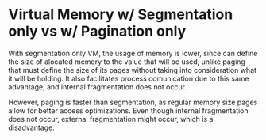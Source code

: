 # Virtual Memory w/ Segmentation only vs w/ Pagination only

With segmentation only VM, the usage of memory is lower, since can define the size of alocated memory to the value that will be used, unlike paging that must define the size of its pages without taking into consideration what it will be holding. It also facilitates process comunication due to this same advantage, and internal fragmentation does not occur.

However, paging is faster than segmentation, as regular memory size pages allow for better access optimizations. Even though internal fragmentation does not occur, external fragmentation might occur, which is a disadvantage.